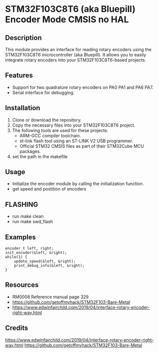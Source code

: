 # STM32F103C8T6 (aka Bluepill) Encoder Mode CMSIS no HAL


## Description
This module provides an interface for reading rotary encoders using the STM32F103C8T6 microcontroller (aka Bluepill). It allows you to easily integrate rotary encoders into your STM32F103C8T6-based projects.

## Features
- Support for two quadrature rotary encoders on PA0 PA1 and PA6 PA7.
- Serial interface for debugging.

## Installation
1. Clone or download the repository.
2. Copy the necessary files into your STM32F103C8T6 project.
3. The following tools are used for these projects:
	- ARM-GCC compiler toolchain.
	- st-link flash tool using an ST-LINK V2 USB programmer.
	- Official STM32 CMSIS files as part of their STM32Cube MCU packages.
4. set the path in the makefile 

## Usage
 -  Initialize the encoder module by calling the initialization function.
 -  get speed and postition of encoders
 
 ## FLASHING
 - run make clean
 - run make swd_flash



## Examples
```in main.c
encoder_t left, right;
init_encoder(&left, &right);
while(1) {
    update_speed(&left, &right);
    print_debug_info(&left, &right);
}
```

## Resources
- RM0008 Reference manual page 329
- https://github.com/getoffmyhack/STM32F103-Bare-Metal
- https://www.edwinfairchild.com/2019/04/interface-rotary-encoder-right-way.html

## Credits
https://www.edwinfairchild.com/2019/04/interface-rotary-encoder-right-way.html
https://github.com/getoffmyhack/STM32F103-Bare-Metal

